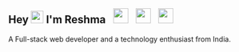 

## Hey <img src="https://media.giphy.com/media/hvRJCLFzcasrR4ia7z/giphy.gif" width="25px"> I'm Reshma &nbsp; [<img height="30" src="https://img.shields.io/badge/twitter-%231DA1F2.svg?&style=for-the-badge&logo=twitter&logoColor=white" />][Twitter] &nbsp; [<img height="30" src="https://img.shields.io/badge/linkedin-blue.svg?&style=for-the-badge&logo=linkedin&logoColor=white" />][LinkedIn] &nbsp; [<img height="30" src="https://img.shields.io/badge/Medium-12100E?style=for-the-badge&logo=medium&logoColor=white"></img>][Medium]<br>

A Full-stack web developer and a technology enthusiast from India.


[twitter]: https://twitter.com/reshma_119 
[medium]: https://medium.com/@_resh_
[linkedin]: https://www.linkedin.com/in/reshma-ramesh/

